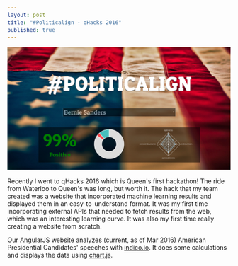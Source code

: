 ```yaml
---
layout: post
title: "#Politicalign - qHacks 2016"
published: true
---
```


![#Politicalign](/rsc/politicalign.png)

Recently I went to qHacks 2016 which is Queen's first hackathon! The ride from Waterloo to Queen's was long, but worth it. The hack that my team created was a website that incorporated machine learning results and displayed them in an easy-to-understand format. It was my first time incorporating external APIs that needed to fetch results from the web, which was an interesting learning curve. It was also my first time really creating a website from scratch. 

Our AngularJS website analyzes (current, as of Mar 2016) American Presidential Candidates' speeches with [indico.io](https://indico.io/). It does some calculations and displays the data using [chart.js](http://www.chartjs.org/). 
